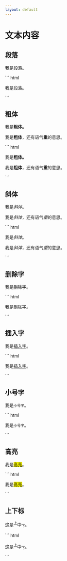 ```yaml
---
layout: default
---
```

# 文本内容

## 段落

<p>我是段落。</p>
``` html
<p>我是段落。</p>
```



## 粗体

<p>我是<b>粗体。</b></p>
<p>我是<strong>粗体</strong>，还有语气<strong>重</strong>的意思。</p>
``` html
<p>我是<b>粗体。</b></p>
<p>我是<strong>粗体</strong>，还有语气<strong>重</strong>的意思。</p>
```



## 斜体

<p>我是<i>斜体</i>。</p>
<p>我是<em>斜体</em>，还有语气<em>重</em>的意思。</p>
``` html
<p>我是<i>斜体</i>。</p>
<p>我是<em>斜体</em>，还有语气<em>重</em>的意思。</p>
```



## 删除字

<p>我是<del>删除字</del>。</p>
``` html
<p>我是<del>删除字</del>。</p>
```



## 插入字

<p>我是<ins>插入字</ins>。</p>
``` html
<p>我是<ins>插入字</ins>。</p>
```



## 小号字

<p>我是<small>小号字</small>。</p>
``` html
<p>我是<small>小号字</small>。</p>
```



## 高亮

<p>我是<mark>高亮</mark>。</p>
``` html
<p>我是<mark>高亮</mark>。</p>
```



## 上下标
<p>这是<sup>上</sup>中<sub>下</sub>。</p>
``` html
<p>这是<sup>上</sup>中<sub>下</sub>。</p>
```